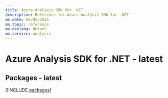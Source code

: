 ```yaml
---
title: Azure Analysis SDK for .NET
description: Reference for Azure Analysis SDK for .NET
ms.date: 06/05/2025
ms.topic: reference
ms.devlang: dotnet
ms.service: analysis
---
```

# Azure Analysis SDK for .NET - latest
## Packages - latest
[!INCLUDE [packages](analysis-index.md)]